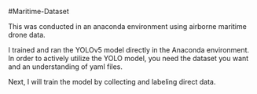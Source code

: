 #Maritime-Dataset

This was conducted in an anaconda environment using airborne maritime drone data.

I trained and ran the YOLOv5 model directly in the Anaconda environment.
In order to actively utilize the YOLO model, 
you need the dataset you want and an understanding of yaml files.

Next, I will train the model by collecting and labeling direct data.
